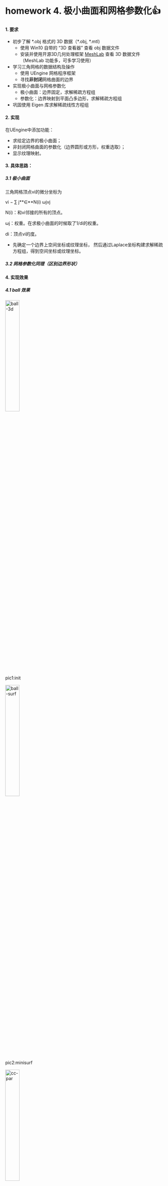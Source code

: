 # homework 4. 极小曲面和网格参数化👍

#### 1. 要求

- 初步了解 \*.obj 格式的 3D 数据（\*.obj, \*.mtl)
  - 使用 Win10 自带的 “3D 查看器” 查看 obj 数据文件
  - 安装并使用开源3D几何处理框架 [MeshLab](http://www.meshlab.net) 查看 3D 数据文件 （MeshLab 功能多，可多学习使用）
- 学习三角网格的数据结构及操作
  - 使用 UEngine 网格程序框架
  - 寻找**非封闭**网格曲面的边界
- 实现极小曲面与网格参数化
  - 极小曲面：边界固定，求解稀疏方程组
  - 参数化：边界映射到平面凸多边形，求解稀疏方程组
- 巩固使用 Eigen 库求解稀疏线性方程组

#### 2. 实现

在UEngine中添加功能：

- 求给定边界的极小曲面；
- 非封闭网格曲面的参数化（边界圆形或方形，权重选取）；
- 显示纹理映射。 

#### 3. 具体思路：

##### 3.1 极小曲面 

三角网格顶点vi的微分坐标为

vi *−* ∑ j**∈**N(i) ωjvj

N(i)：和vi邻接的所有的顶点。

ωj：权重。在求极小曲面的时候取了1/di的权重。

di：顶点vi的度。

- 先确定一个边界上空间坐标或纹理坐标， 然后通过Laplace坐标构建求解稀疏方程组，得到空间坐标或纹理坐标。

##### 3.2 网格参数化同理（区别边界形状）

#### 4. 实现效果

##### 4.1 ball 效果

<img src="https://github.com/qjy-dhr/cg_learning/blob/main/4_MinSurfMeshPara/picture/ball/ball-3d.png" alt="ball-3d" width="30%" />

pic1:init

<img src="https://github.com/qjy-dhr/cg_learning/blob/main/4_MinSurfMeshPara/picture/ball/ball-surf.jpg" alt="ball-surf" width="30%" />

pic2:minisurf

<img src="https://github.com/qjy-dhr/cg_learning/blob/main/4_MinSurfMeshPara/picture/ball/cc-par.png" alt="cc-par" width="30%" />

pic3:circle-cotangent 参数化

<img src="https://github.com/qjy-dhr/cg_learning/blob/main/4_MinSurfMeshPara/picture/ball/cc-ball.png" alt="cc-ball" width="30%" />

pic4:circle-cotangent 纹理映射

<img src="https://github.com/qjy-dhr/cg_learning/blob/main/4_MinSurfMeshPara/picture/ball/cu-par.png" alt="cu-par" width="30%" />

pic5:circle-uniform 参数化

<img src="https://github.com/qjy-dhr/cg_learning/blob/main/4_MinSurfMeshPara/picture/ball/cu-ball.png" alt="cu-ball" width="30%" />

pic6:circle-uniform 纹理映射

<img src="https://github.com/qjy-dhr/cg_learning/blob/main/4_MinSurfMeshPara/picture/ball/sc-par.png" alt="sc-par" width="30%" />

pic7:square-uniform 参数化

<img src="https://github.com/qjy-dhr/cg_learning/blob/main/4_MinSurfMeshPara/picture/ball/sc-ball.png" alt="sc-ball" width="30%" />

pic8:square-uniform 纹理映射

<img src="https://github.com/qjy-dhr/cg_learning/blob/main/4_MinSurfMeshPara/picture/ball/su-par.png" alt="su-par" width="30%" />

pic9:square-cotangent 参数化

<img src="https://github.com/qjy-dhr/cg_learning/blob/main/4_MinSurfMeshPara/picture/ball/su-ball.png" alt="su-ball" width="30%" />

pic10 :square-cotangent 纹理映射

------

##### 4.2 rabit 效果

<img src="https://github.com/qjy-dhr/cg_learning/blob/main/4_MinSurfMeshPara/picture/rabit/rabit-3d.png" alt="rabit-3d" width="30%" />

pic1:init

<img src="https://github.com/qjy-dhr/cg_learning/blob/main/4_MinSurfMeshPara/picture/rabit/rabit-surf.png" alt="rabit-surf" width="30%" />

pic2:minisurf

<img src="https://github.com/qjy-dhr/cg_learning/blob/main/4_MinSurfMeshPara/picture/rabit/cc-par-rabit.png" alt="cc-par-rabit" width="30%" />

pic3:circle-cotangent 参数化

<img src="https://github.com/qjy-dhr/cg_learning/blob/main/4_MinSurfMeshPara/picture/rabit/cc-rabit.png" alt="cc-rabit" width="30%" />

pic4:circle-cotangent 纹理映射

<img src="https://github.com/qjy-dhr/cg_learning/blob/main/4_MinSurfMeshPara/picture/rabit/su-par-rabit.png" alt="su-par-rabit" width="30%" />

pic5:square-uniform 参数化

<img src="https://github.com/qjy-dhr/cg_learning/blob/main/4_MinSurfMeshPara/picture/rabit/su-rabit.png" alt="su-rabit" width="30%" />

pic6:square-uniform 纹理映射

------

##### 4.3 face 效果

<img src="https://github.com/qjy-dhr/cg_learning/blob/main/4_MinSurfMeshPara/picture/face/face-3d.png" alt="face-3d" width="30%" />

pic1:init

<img src="https://github.com/qjy-dhr/cg_learning/blob/main/4_MinSurfMeshPara/picture/face/face-surf.png" alt="face-surf" width="30%" />

pic2:minisurf

<img src="https://github.com/qjy-dhr/cg_learning/blob/main/4_MinSurfMeshPara/picture/face/cc-par-face.png" alt="cc-par-face" width="30%" />

pic3:circle-cotangent 参数化

<img src="https://github.com/qjy-dhr/cg_learning/blob/main/4_MinSurfMeshPara/picture/face/su-par-face.png" alt="su-par-face" width="30%" />

pic4:square-uniform 参数化

<img src="https://github.com/qjy-dhr/cg_learning/blob/main/4_MinSurfMeshPara/picture/face/face-par.png" alt="face-par" width="30%" />

pic5:纹理映射。p.s.一点小尝试，效果很吓人。😢

时间：8.28-8.31
